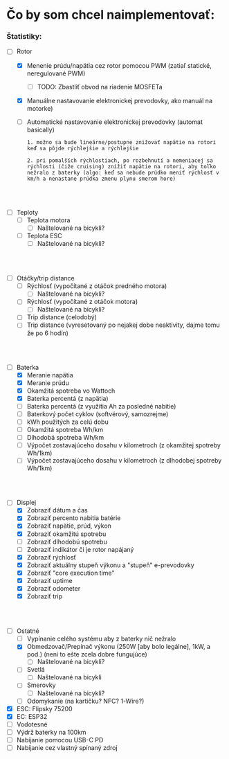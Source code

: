 # Čo by som chcel naimplementovať:
### Štatistiky:
- [ ] Rotor
    - [x] Menenie prúdu/napätia cez rotor pomocou PWM (zatiaľ statické, neregulované PWM)
      - [ ] TODO: Zbastliť obvod na riadenie MOSFETa
	- [x] Manuálne nastavovanie elektronickej prevodovky, ako manuál na motorke)
    - [ ] Automatické nastavovanie elektronickej prevodovky (automat basically)

          1. možno sa bude lineárne/postupne znižovať napätie na rotori keď sa pôjde rýchlejšie a rýchlejšie

          2. pri pomalších rýchlostiach, po rozbehnutí a nemeniacej sa rýchlosti (čiže cruising) znížiť napätie na rotori, aby toľko nežralo z baterky (algo: keď sa nebude prúdko meniť rýchlosť v km/h a nenastane prúdka zmenu plynu smerom hore)

<br><br>
- [ ] Teploty
    - [ ] Teplota motora
        - [ ] Naštelované na bicykli?
    - [ ] Teplota ESC
        - [ ] Naštelované na bicykli?

<br><br>
- [ ] Otáčky/trip distance
    - [ ] Rýchlosť (vypočítané z otáčok predného motora)
        - [ ] Naštelované na bicykli?
    - [ ] Rýchlosť (vypočítané z otáčok motora)
        - [ ] Naštelované na bicykli?
    - [ ] Trip distance (celodobý)
    - [ ] Trip distance (vyresetovaný po nejakej dobe neaktivity, dajme tomu že po 6 hodín)

<br><br>
- [ ] Baterka
	- [x] Meranie napätia
	- [x] Meranie prúdu
	- [x] Okamžitá spotreba vo Wattoch
	- [x] Baterka percentá (z napätia)
  - [ ] Baterka percentá (z využitia Ah za posledné nabitie)
  - [ ] Baterkový počet cyklov (softvérový, samozrejme)
  - [ ] kWh použitých za celú dobu
  - [ ] Okamžitá spotreba Wh/km
  - [ ] Dlhodobá spotreba Wh/km
  - [ ] Výpočet zostavajúceho dosahu v kilometroch (z okamžitej spotreby Wh/1km)
  - [ ] Výpočet zostavajúceho dosahu v kilometroch (z dlhodobej spotreby Wh/1km)

<br><br>
- [ ] Displej
  - [x] Zobraziť dátum a čas
  - [x] Zobraziť percento nabitia batérie
  - [x] Zobraziť napätie, prúd, výkon
  - [x] Zobraziť okamžitú spotrebu
  - [ ] Zobraziť dlhodobú spotrebu
  - [ ] Zobraziť indikátor či je rotor napájaný
  - [x] Zobraziť rýchlosť
  - [x] Zobraziť aktuálny stupeň výkonu a "stupeň" e-prevodovky
  - [x] Zobraziť "core execution time"
  - [x] Zobraziť uptime
  - [x] Zobraziť odometer
  - [x] Zobraziť trip

<br><br>
- [ ] Ostatné
  - [ ] Vypínanie celého systému aby z baterky nič nežralo
  - [x] Obmedzovač/Prepínač výkonu (250W [aby bolo legálne], 1kW, a pod.) (neni to ešte zcela dobre fungujúce)
      - [ ] Naštelované na bicykli?
  - [ ] Svetlá
      - [ ] Naštelované na bicykli
  - [ ] Smerovky
      - [ ] Naštelované na bicykli?
  - [ ] Odomykanie (na kartičku? NFC? 1-Wire?)
- [x] ESC: Flipsky 75200
- [x] EC:  ESP32
- [ ] Vodotesné
- [ ] Výdrž baterky na 100km
- [ ] Nabíjanie pomocou USB-C PD
- [ ] Nabíjanie cez vlastný spínaný zdroj
